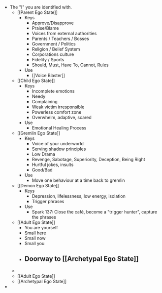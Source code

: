 - The "I" you are identified with.
	- [[Parent Ego State]]
		- Keys
			- Approve/Disapprove
			- Praise/Blame
			- Voices from external authorities
			- Parents / Teachers / Bosses
			- Government / Politics
			- Religion / Belief System
			- Corporations culture
			- Fidelity / Sports
			- Should, Must, Have To, Cannot, Rules
		- Use
			- [[Voice Blaster]]
	- [[Child Ego State]]
		- Keys
			- Incomplete emotions
			- Needy
			- Complaining
			- Weak victim irresponsible
			- Powerless comfort zone
			- Overwhelm, adaptive, scared
		- Use
			- Emotional Healing Process
	- [[Gremlin Ego State]]
		- Keys
			- Voice of your underworld
			- Serving shadow principles
			- Low Drama
			- Revenge, Sabotage, Superiority, Deception, Being Right
			- Hurtful jokes, insults
			- Good/Bad
		- Use
			- Move one behaviour at a time back to gremlin
	- [[Demon Ego State]]
		- Keys
			- Depression, lifelessness, low energy, isolation
			- Trigger phrases
		- Use
			- Spark 137: Close the café, become a "trigger hunter", capture the phrases
	- [[Adult Ego State]]
		- You are yourself
		- Small here
		- Small now
		- Small you
		- Doorway to [[Archetypal Ego State]]
			-
	-
	- [[Adult Ego State]]
	- [[Archetypal Ego State]]
-